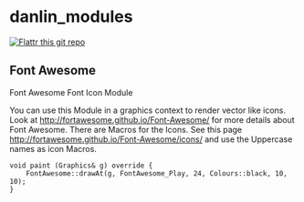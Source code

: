 # danlin_modules

[![Flattr this git repo](http://api.flattr.com/button/flattr-badge-large.png)](https://flattr.com/submit/auto?user_id=danlin&url=https://github.com/danlin/danlin_modules&title=danlin_modules&language=cpp&tags=github&category=software)

## Font Awesome 

Font Awesome Font Icon Module

You can use this Module in a graphics context to render vector like icons. 
Look at http://fortawesome.github.io/Font-Awesome/ for more details about Font Awesome.
There are Macros for the Icons. See this page http://fortawesome.github.io/Font-Awesome/icons/ and use the Uppercase names as icon Macros. 


```
void paint (Graphics& g) override {
	FontAwesome::drawAt(g, FontAwesome_Play, 24, Colours::black, 10, 10);
}
```
